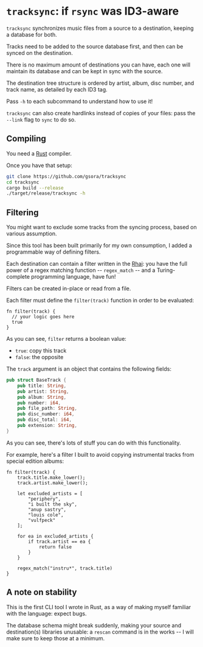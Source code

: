 # `tracksync`: if `rsync` was ID3-aware

`tracksync` synchronizes music files from a source to a destination, keeping a database for both.

Tracks need to be added to the source database first, and then can be synced on the destination.

There is no maximum amount of destinations you can have, each one will maintain its database and can be kept in sync
with the source.

The destination tree structure is ordered by artist, album, disc number, and track name, as detailed by each ID3 tag.

Pass `-h` to each subcommand to understand how to use it!

`tracksync` can also create hardlinks instead of copies of your files: pass the `--link` flag to `sync` to do so.

## Compiling

You need a [Rust](https://rustup.rs/) compiler.

Once you have that setup:

```sh
git clone https://github.com/gsora/tracksync
cd tracksync
cargo build --release
./target/release/tracksync -h
```

## Filtering

You might want to exclude some tracks from the syncing process, based on various assumption.

Since this tool has been built primarily for my own consumption, I added a programmable way of defining filters.

Each destination can contain a filter written in the [Rhai](https://rhai.rs/): you have the full
power of a regex matching function -- `regex_match` -- and a Turing-complete programming language, have fun!

Filters can be created in-place or read from a file.

Each filter must define the `filter(track)` function in order to be evaluated:

```rhai
fn filter(track) {
  // your logic goes here
  true
}
```

As you can see, `filter` returns a boolean value:
 - `true`: copy this track
 - `false`: the opposite

The `track` argument is an object that contains the following fields:

```rust
pub struct BaseTrack {
    pub title: String,
    pub artist: String,
    pub album: String,
    pub number: i64,
    pub file_path: String,
    pub disc_number: i64,
    pub disc_total: i64,
    pub extension: String,
}
```

As you can see, there's lots of stuff you can do with this functionality.

For example, here's a filter I built to avoid copying instrumental tracks from special edition albums:

```rhai
fn filter(track) {
	track.title.make_lower();
	track.artist.make_lower();

	let excluded_artists = [
		"periphery",
		"i built the sky",
		"anup sastry",
		"louis cole",
		"vulfpeck"
	];

	for ea in excluded_artists {
		if track.artist == ea {
			return false
		}
	}

	regex_match("instru*", track.title)
}
```

## A note on stability

This is the first CLI tool I wrote in Rust, as a way of making myself familiar with the language: expect bugs.

The database schema might break suddenly, making your source and destination(s) libraries unusable: a `rescan` command
is in the works -- I will make sure to keep those at a minimum.
